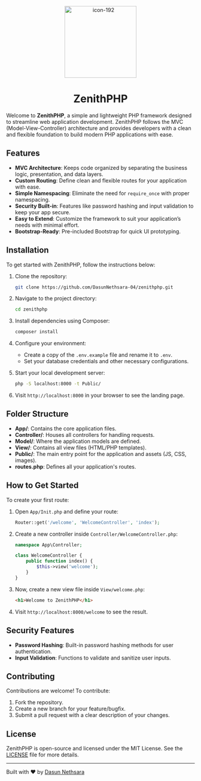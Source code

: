 <p align="center">
    <img src="https://github.com/user-attachments/assets/ab329545-9c44-4e85-aabe-6f4dc0f0512c" alt="icon-192" width="192" height="192">
</p>
    <h1 align="center">ZenithPHP</h1>

Welcome to **ZenithPHP**, a simple and lightweight PHP framework designed to streamline web application development.
ZenithPHP follows the MVC (Model-View-Controller) architecture and provides developers with a clean and flexible
foundation to build modern PHP applications with ease.

## Features

- **MVC Architecture**: Keeps code organized by separating the business logic, presentation, and data layers.
- **Custom Routing**: Define clean and flexible routes for your application with ease.
- **Simple Namespacing**: Eliminate the need for `require_once` with proper namespacing.
- **Security Built-in**: Features like password hashing and input validation to keep your app secure.
- **Easy to Extend**: Customize the framework to suit your application’s needs with minimal effort.
- **Bootstrap-Ready**: Pre-included Bootstrap for quick UI prototyping.

## Installation

To get started with ZenithPHP, follow the instructions below:

1. Clone the repository:
    ```bash
    git clone https://github.com/DasunNethsara-04/zenithphp.git
    ```

2. Navigate to the project directory:
    ```bash
    cd zenithphp
    ```

3. Install dependencies using Composer:
    ```bash
    composer install
    ```

4. Configure your environment:
    - Create a copy of the `.env.example` file and rename it to `.env`.
    - Set your database credentials and other necessary configurations.

5. Start your local development server:
    ```bash
    php -S localhost:8000 -t Public/
    ```

6. Visit `http://localhost:8000` in your browser to see the landing page.

## Folder Structure

- **App/**: Contains the core application files.
- **Controller/**: Houses all controllers for handling requests.
- **Model/**: Where the application models are defined.
- **View/**: Contains all view files (HTML/PHP templates).
- **Public/**: The main entry point for the application and assets (JS, CSS, images).
- **routes.php**: Defines all your application's routes.

## How to Get Started

To create your first route:

1. Open `App/Init.php` and define your route:
    ```php
    Router::get('/welcome', 'WelcomeController', 'index');
    ```

2. Create a new controller inside `Controller/WelcomeController.php`:
    ```php
    namespace App\Controller;

    class WelcomeController {
        public function index() {
            $this->view('welcome');
        }
    }
    ```

3. Now, create a new view file inside `View/welcome.php`:
    ```html
    <h1>Welcome to ZenithPHP</h1>
    ```

4. Visit `http://localhost:8000/welcome` to see the result.

## Security Features

- **Password Hashing**: Built-in password hashing methods for user authentication.
- **Input Validation**: Functions to validate and sanitize user inputs.

## Contributing

Contributions are welcome! To contribute:

1. Fork the repository.
2. Create a new branch for your feature/bugfix.
3. Submit a pull request with a clear description of your changes.

## License

ZenithPHP is open-source and licensed under the MIT License. See the [LICENSE](LICENSE) file for more details.

---

Built with ❤️ by [Dasun Nethsara](https://techsaralk.epizy.com)
